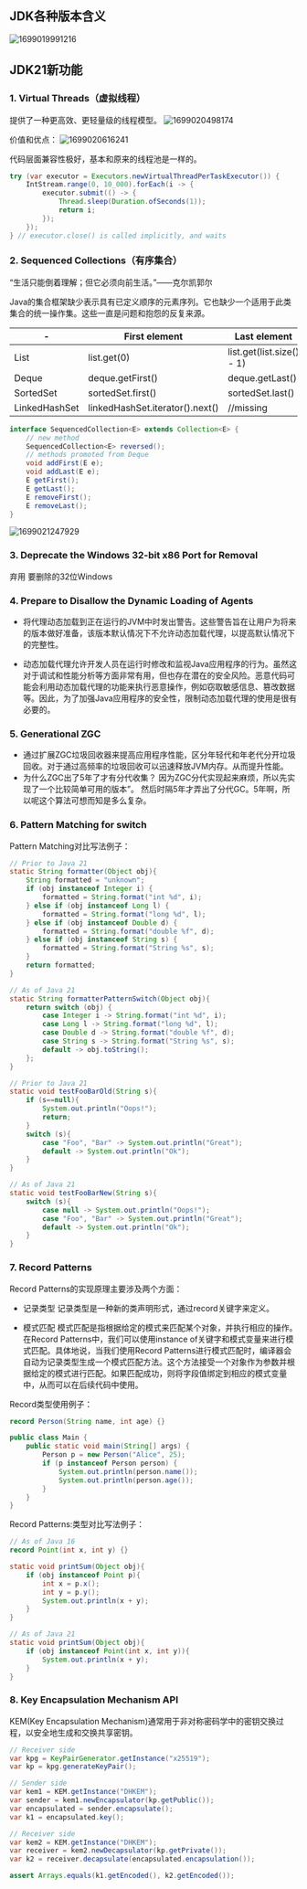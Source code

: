 ## JDK各种版本含义
![1699019991216](image/JDK21/1699019991216.png)


## JDK21新功能

### 1. Virtual Threads（虚拟线程）
提供了一种更高效、更轻量级的线程模型。
![1699020498174](image/JDK21/1699020498174.png)

价值和优点：
![1699020616241](image/JDK21/1699020616241.png)

代码层面兼容性极好，基本和原来的线程池是一样的。
```java
try (var executor = Executors.newVirtualThreadPerTaskExecutor()) {
    IntStream.range(0, 10_000).forEach(i -> {
        executor.submit(() -> {
            Thread.sleep(Duration.ofSeconds(1));
            return i;
        });
    });
} // executor.close() is called implicitly, and waits
```

### 2. Sequenced Collections（有序集合）
“生活只能倒着理解；但它必须向前生活。”——克尔凯郭尔

Java的集合框架缺少表示具有已定义顺序的元素序列。它也缺少一个适用于此类集合的统一操作集。这些一直是问题和抱怨的反复来源。

| -             | First element                   | Last element              |
| ------------- | ------------------------------- | ------------------------- |
| List          | list.get(0)                     | list.get(list.size() - 1) |
| Deque         | deque.getFirst()                | deque.getLast()           |
| SortedSet     | sortedSet.first()               | sortedSet.last()          |
| LinkedHashSet | linkedHashSet.iterator().next() | //missing                 |

```java
interface SequencedCollection<E> extends Collection<E> {
    // new method
    SequencedCollection<E> reversed();
    // methods promoted from Deque
    void addFirst(E e);
    void addLast(E e);
    E getFirst();
    E getLast();
    E removeFirst();
    E removeLast();
}
```

![1699021247929](image/JDK21/1699021247929.png)

### 3. Deprecate the Windows 32-bit x86 Port for Removal
弃用 要删除的32位Windows

### 4. Prepare to Disallow the Dynamic Loading of Agents
- 将代理动态加载到正在运行的JVM中时发出警告。这些警告旨在让用户为将来的版本做好准备，该版本默认情况下不允许动态加载代理，以提高默认情况下的完整性。

- 动态加载代理允许开发人员在运行时修改和监视Java应用程序的行为。虽然这对于调试和性能分析等方面非常有用，但也存在潜在的安全风险。恶意代码可能会利用动态加载代理的功能来执行恶意操作，例如窃取敏感信息、篡改数据等。因此，为了加强Java应用程序的安全性，限制动态加载代理的使用是很有必要的。

### 5. Generational ZGC
- 通过扩展ZGC垃圾回收器来提高应用程序性能，区分年轻代和年老代分开垃圾回收。对于通过高频率的垃圾回收可以迅速释放JVM内存。从而提升性能。
- 为什么ZGC出了5年了才有分代收集？
  因为ZGC分代实现起来麻烦，所以先实现了一个比较简单可用的版本”。
  然后时隔5年才弄出了分代GC。5年啊，所以呢这个算法可想而知是多么复杂。

### 6. Pattern Matching for switch
Pattern Matching对比写法例子：
```java
// Prior to Java 21
static String formatter(Object obj){
    String formatted = "unknown";
    if (obj instanceof Integer i) {
        formatted = String.format("int %d", i);
    } else if (obj instanceof Long l) {
        formatted = String.format("long %d", l);
    } else if (obj instanceof Double d) {
        formatted = String.format("double %f", d);
    } else if (obj instanceof String s) {
        formatted = String.format("String %s", s);
    }
    return formatted;
}
```

```java
// As of Java 21
static String formatterPatternSwitch(Object obj){
    return switch (obj) {
        case Integer i -> String.format("int %d", i);
        case Long l -> String.format("long %d", l);
        case Double d -> String.format("double %f", d);
        case String s -> String.format("String %s", s);
        default -> obj.toString();
    };
}
```

```java
// Prior to Java 21
static void testFooBarOld(String s){
    if (s==null){
        System.out.println("Oops!");
        return;
    }
    switch (s){
        case "Foo", "Bar" -> System.out.println("Great");
        default -> System.out.println("Ok");
    }
}
```

```java
// As of Java 21
static void testFooBarNew(String s){
    switch (s){
        case null -> System.out.println("Oops!");
        case "Foo", "Bar" -> System.out.println("Great");
        default -> System.out.println("Ok");
    }
}
```

### 7. Record Patterns
Record Patterns的实现原理主要涉及两个方面：
- 记录类型
  记录类型是一种新的类声明形式，通过record关键字来定义。

- 模式匹配
  模式匹配是指根据给定的模式来匹配某个对象，并执行相应的操作。在Record Patterns中，我们可以使用instance of关键字和模式变量来进行模式匹配。具体地说，当我们使用Record Patterns进行模式匹配时，编译器会自动为记录类型生成一个模式匹配方法。这个方法接受一个对象作为参数并根据给定的模式进行匹配。如果匹配成功，则将字段值绑定到相应的模式变量中，从而可以在后续代码中使用。

Record类型使用例子：
```java
record Person(String name, int age) {}

public class Main {
    public static void main(String[] args) {
        Person p = new Person("Alice", 25);
        if (p instanceof Person person) {
            System.out.println(person.name());
            System.out.println(person.age());
        }
    }
}
```

Record Patterns:类型对比写法例子：
```java
// As of Java 16
record Point(int x, int y) {}

static void printSum(Object obj){
    if (obj instanceof Point p){
        int x = p.x();
        int y = p.y();
        System.out.println(x + y);
    }
}
```

```java
// As of Java 21
static void printSum(Object obj){
    if (obj instanceof Point(int x, int y)){
        System.out.println(x + y);
    }
}
```

### 8. Key Encapsulation Mechanism API
KEM(Key Encapsulation Mechanism)通常用于非对称密码学中的密钥交换过程，以安全地生成和交换共享密钥。
```java
// Receiver side
var kpg = KeyPairGenerator.getInstance("x25519");
var kp = kpg.generateKeyPair();

// Sender side
var kem1 = KEM.getInstance("DHKEM");
var sender = kem1.newEncapsulator(kp.getPublic());
var encapsulated = sender.encapsulate();
var k1 = encapsulated.key();

// Receiver side
var kem2 = KEM.getInstance("DHKEM");
var receiver = kem2.newDecapsulator(kp.getPrivate());
var k2 = receiver.decapsulate(encapsulated.encapsulation());

assert Arrays.equals(k1.getEncoded(), k2.getEncoded());
```


